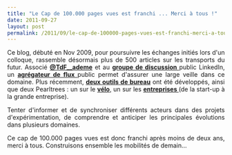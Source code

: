 ```yaml
---
title: "Le Cap de 100.000 pages vues est franchi ... Merci à tous !"
date: 2011-09-27
layout: post
permalink: /2011/09/le-cap-de-100000-pages-vues-est-franchi-merci-a-tous.html
---
```


<p style="text-align: justify">Ce blog, débuté en Nov 2009, pour poursuivre les échanges initiés lors d'un colloque, rassemble désormais plus de 500 articles sur les transports du futur. Associé <strong><a href="http://twitter.com/TdF__ademe" target="_blank">@TdF__ademe</a></strong> et au <strong><a href="http://www.linkedin.com/groups?gid=2695799&trk=hb_side_g" target="_blank">groupe de discussion </a></strong>public LinkedIn, un <strong><a href="http://www.netvibes.com/transportsdufutur#Technologies" target="_blank">agrégateur de flux </a></strong>public permet d'assurer une large veille dans ce domaine. Plus récemment, <strong><a href="/2011/09/moteur-de-connaissances-sur-votre-bureau-acceder-a-tous-les-articles-les-transports-du-futur.html" target="_blank">deux outils de bureau</a></strong> ont été développés, ainsi que deux Pearltrees : un sur le <strong><a href="/2011/09/construisons-un-arbre-de-connaissance-commun-sur-le-velo.html" target="_blank">vélo</a></strong>, un sur les <strong><a href="/2011/09/pearltree-sur-les-entreprises-start-up-pme-laboratoire-consultant-qui-construisent-les-mobilites-20.html" target="_blank">entreprises </a></strong>(de la start-up à la grande entreprise).</p> <p style="text-align: justify">Tenter d'informer et de synchroniser différents acteurs dans des projets d'expérimentation, de comprendre et anticiper les principales évolutions dans plusieurs domaines.</p> <p style="text-align: justify">Ce cap de 100.000 pages vues est donc franchi après moins de deux ans, merci à tous. Construisons ensemble les mobilités de demain... </p>